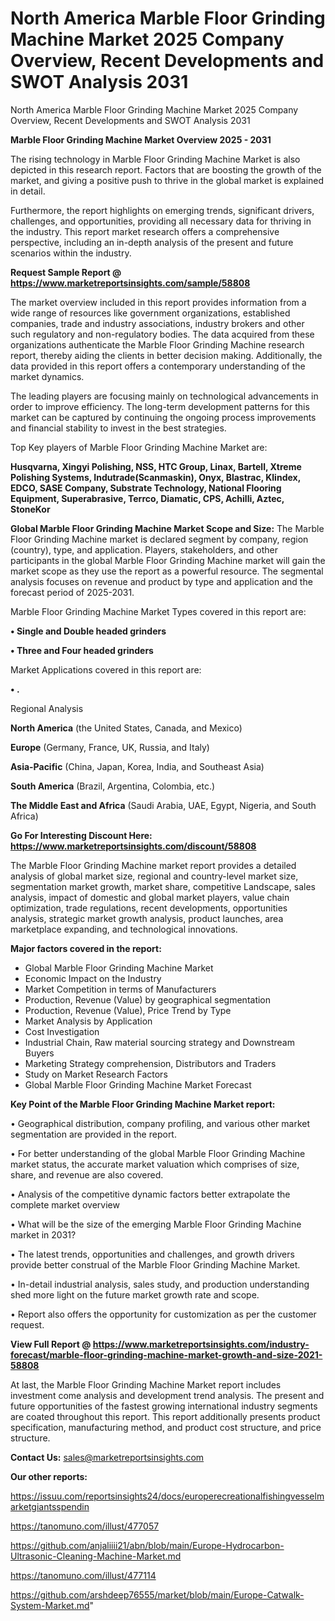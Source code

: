 # North America Marble Floor Grinding Machine Market 2025 Company Overview, Recent Developments and SWOT Analysis 2031
North America Marble Floor Grinding Machine Market 2025 Company Overview, Recent Developments and SWOT Analysis 2031

<Strong> Marble Floor Grinding Machine Market Overview 2025 - 2031</strong>

The rising technology in Marble Floor Grinding Machine Market is also depicted in this research report. Factors that are boosting the growth of the market, and giving a positive push to thrive in the global market is explained in detail.

Furthermore, the report highlights on emerging trends, significant drivers, challenges, and opportunities, providing all necessary data for thriving in the industry. This report market research offers a comprehensive perspective, including an in-depth analysis of the present and future scenarios within the industry.

<strong>Request Sample Report @ <a href=https://www.marketreportsinsights.com/sample/58808>https://www.marketreportsinsights.com/sample/58808</a></strong>

The market overview included in this report provides information from a wide range of resources like government organizations, established companies, trade and industry associations, industry brokers and other such regulatory and non-regulatory bodies. The data acquired from these organizations authenticate the Marble Floor Grinding Machine research report, thereby aiding the clients in better decision making. Additionally, the data provided in this report offers a contemporary understanding of the market dynamics.

The leading players are focusing mainly on technological advancements in order to improve efficiency. The long-term development patterns for this market can be captured by continuing the ongoing process improvements and financial stability to invest in the best strategies.

Top Key players of Marble Floor Grinding Machine Market are:

<strong>Husqvarna, Xingyi Polishing, NSS, HTC Group, Linax, Bartell, Xtreme Polishing Systems, Indutrade(Scanmaskin), Onyx, Blastrac, Klindex, EDCO, SASE Company, Substrate Technology, National Flooring Equipment, Superabrasive, Terrco, Diamatic, CPS, Achilli, Aztec, StoneKor</strong>

<strong><b>Global Marble Floor Grinding Machine Market Scope and Size:</b></strong>
The Marble Floor Grinding Machine market is declared segment by company, region (country), type, and application. Players, stakeholders, and other participants in the global Marble Floor Grinding Machine market will gain the market scope as they use the report as a powerful resource. The segmental analysis focuses on revenue and product by type and application and the forecast period of 2025-2031.

Marble Floor Grinding Machine Market Types covered in this report are:

<strong>• Single and Double headed grinders

• Three and Four headed grinders</strong>

Market Applications covered in this report are:

<strong>• .</strong> 

Regional Analysis

<strong>North America</strong> (the United States, Canada, and Mexico)

<strong>Europe</strong> (Germany, France, UK, Russia, and Italy)

<strong>Asia-Pacific</strong> (China, Japan, Korea, India, and Southeast Asia)

<strong>South America</strong> (Brazil, Argentina, Colombia, etc.)

<strong>The Middle East and Africa</strong> (Saudi Arabia, UAE, Egypt, Nigeria, and South Africa)

<strong>Go For Interesting Discount Here: <a href=https://www.marketreportsinsights.com/discount/58808>https://www.marketreportsinsights.com/discount/58808</a></strong>

The Marble Floor Grinding Machine market report provides a detailed analysis of global market size, regional and country-level market size, segmentation market growth, market share, competitive Landscape, sales analysis, impact of domestic and global market players, value chain optimization, trade regulations, recent developments, opportunities analysis, strategic market growth analysis, product launches, area marketplace expanding, and technological innovations.

<strong><b>Major factors covered in the report:</b></strong>
<ul>
  <li>Global Marble Floor Grinding Machine Market </li>
  <li>Economic Impact on the Industry</li>
  <li>Market Competition in terms of Manufacturers</li>
  <li>Production, Revenue (Value) by geographical segmentation</li>
  <li>Production, Revenue (Value), Price Trend by Type</li>
  <li>Market Analysis by Application</li>
  <li>Cost Investigation</li>
  <li>Industrial Chain, Raw material sourcing strategy and Downstream Buyers</li>
  <li>Marketing Strategy comprehension, Distributors and Traders</li>
  <li>Study on Market Research Factors</li>
  <li>Global Marble Floor Grinding Machine Market Forecast</li>
</ul>

<strong><b>Key Point of the Marble Floor Grinding Machine Market report:</b></strong>

• Geographical distribution, company profiling, and various other market segmentation are provided in the report.

• For better understanding of the global Marble Floor Grinding Machine market status, the accurate market valuation which comprises of size, share, and revenue are also covered.

• Analysis of the competitive dynamic factors better extrapolate the complete market overview

• What will be the size of the emerging Marble Floor Grinding Machine market in 2031?

• The latest trends, opportunities and challenges, and growth drivers provide better construal of the Marble Floor Grinding Machine Market.

• In-detail industrial analysis, sales study, and production understanding shed more light on the future market growth rate and scope.

• Report also offers the opportunity for customization as per the customer request.

<strong><b>View Full Report @ <a href=https://www.marketreportsinsights.com/industry-forecast/marble-floor-grinding-machine-market-growth-and-size-2021-58808>https://www.marketreportsinsights.com/industry-forecast/marble-floor-grinding-machine-market-growth-and-size-2021-58808</a></b></strong>


At last, the Marble Floor Grinding Machine Market report includes investment come analysis and development trend analysis. The present and future opportunities of the fastest growing international industry segments are coated throughout this report. This report additionally presents product specification, manufacturing method, and product cost structure, and price structure.

<strong>Contact Us:</strong>
sales@marketreportsinsights.com

<strong>Our other reports:</strong>

<a href=https://issuu.com/reportsinsights24/docs/europerecreationalfishingvesselmarketgiantsspendin>https://issuu.com/reportsinsights24/docs/europerecreationalfishingvesselmarketgiantsspendin</a>

<a href=https://tanomuno.com/illust/477057>https://tanomuno.com/illust/477057</a>

<a href=https://github.com/anjaliiii21/abn/blob/main/Europe-Hydrocarbon-Ultrasonic-Cleaning-Machine-Market.md>https://github.com/anjaliiii21/abn/blob/main/Europe-Hydrocarbon-Ultrasonic-Cleaning-Machine-Market.md</a>

<a href=https://tanomuno.com/illust/477114>https://tanomuno.com/illust/477114</a>

<a href=https://github.com/arshdeep76555/market/blob/main/Europe-Catwalk-System-Market.md>https://github.com/arshdeep76555/market/blob/main/Europe-Catwalk-System-Market.md</a>"
